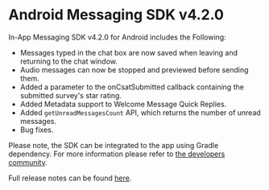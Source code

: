 # Android Messaging SDK v4.2.0

In-App Messaging SDK v4.2.0 for Android includes the Following:
* Messages typed in the chat box are now saved when leaving and returning to the chat window.
* Audio messages can now be stopped and previewed before sending them.
* Added a parameter to the onCsatSubmitted callback containing the submitted survey's star rating.
* Added Metadata support to Welcome Message Quick Replies.
* Added `getUnreadMessagesCount` API, which returns the number of unread messages.
* Bug fixes.

Please note, the SDK can be integrated to the app using Gradle dependency. For more information please refer to [the developers community](https://developers.liveperson.com/android-quickstart.html).

Full release notes can be found [here](https://developers.liveperson.com/mobile-app-messaging-sdk-for-android-latest-release-notes.html).
